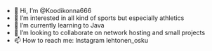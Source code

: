 - 👋 Hi, I’m @Koodikonna666
- 👀 I’m interested in all kind of sports but especially athletics
- 🌱 I’m currently learning to Java
- 💞️ I’m looking to collaborate on network hosting and small projects
- 📫 How to reach me: Instagram lehtonen_osku

<!---
Koodikonna666/Koodikonna666 is a ✨ special ✨ repository because its `README.md` (this file) appears on your GitHub profile.
You can click the Preview link to take a look at your changes.
--->
